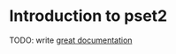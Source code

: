 # Introduction to pset2

TODO: write [great documentation](http://jacobian.org/writing/what-to-write/)
